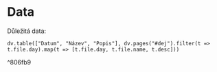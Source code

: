 # Data
Důležitá data:
```dataviewjs
dv.table(["Datum", "Název", "Popis"], dv.pages("#dej").filter(t => t.file.day).map(t => [t.file.day, t.file.name, t.desc]))
```

^806fb9
